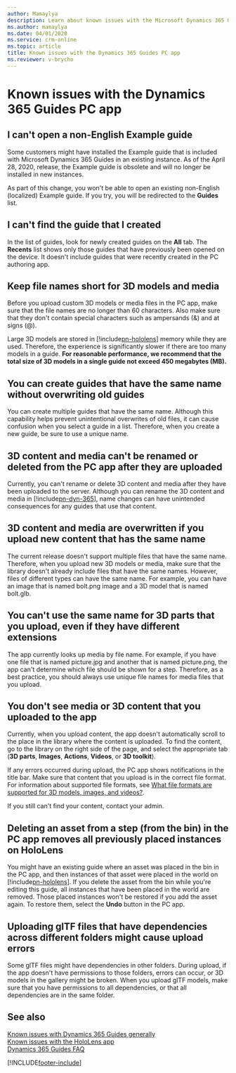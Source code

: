```yaml
---
author: Mamaylya
description: Learn about known issues with the Microsoft Dynamics 365 Guides PC app.
ms.author: mamaylya
ms.date: 04/01/2020
ms.service: crm-online
ms.topic: article
title: Known issues with the Dynamics 365 Guides PC app
ms.reviewer: v-brycho
---
```


# Known issues with the Dynamics 365 Guides PC app

## I can't open a non-English Example guide

Some customers might have installed the Example guide that is included with Microsoft Dynamics 365 Guides in an existing instance. As of the April 28, 2020, release, the Example guide is obsolete and will no longer be installed in new instances. 

As part of this change, you won't be able to open an existing non-English (localized) Example guide. If you try, you will be redirected to the **Guides** list.

## I can't find the guide that I created

In the list of guides, look for newly created guides on the **All** tab. The **Recents** list shows only those guides that have previously been opened on the device. It doesn't include guides that were recently created in the PC authoring app. 

## Keep file names short for 3D models and media

Before you upload custom 3D models or media files in the PC app, make sure that the file names are no longer than 60 characters. Also make sure that they don't contain special characters such as ampersands (&) and at signs (@). 

Large 3D models are stored in [!include[pn-hololens](../includes/pn-hololens.md)] memory while they are used. Therefore, the experience is significantly slower if there are too many models in a guide. **For reasonable performance, we recommend that the total size of 3D models in a single guide not exceed 450 megabytes (MB).** 

## You can create guides that have the same name without overwriting old guides

You can create multiple guides that have the same name. Although this capability helps prevent unintentional overwrites of old files, it can cause confusion when you select a guide in a list. Therefore, when you create a new guide, be sure to use a unique name.

## 3D content and media can't be renamed or deleted from the PC app after they are uploaded

Currently, you can't rename or delete 3D content and media after they have been uploaded to the server. Although you can rename the 3D content and media in [!include[pn-dyn-365](../includes/pn-dyn-365.md)], name changes can have unintended consequences for any guides that use that content.

## 3D content and media are overwritten if you upload new content that has the same name

The current release doesn't support multiple files that have the same name. Therefore, when you upload new 3D models or media, make sure that the library doesn't already include files that have the same names. However, files of different types can have the same name. For example, you can have an image that is named bolt.png image and a 3D model that is named bolt.glb.

## You can't use the same name for 3D parts that you upload, even if they have different extensions

The app currently looks up media by file name. For example, if you have one file that is named picture.jpg and another that is named picture.png, the app can't determine which file should be shown for a step. Therefore, as a best practice, you should always use unique file names for media files that you upload.

## You don't see media or 3D content that you uploaded to the app

Currently, when you upload content, the app doesn't automatically scroll to the place in the library where the content is uploaded. To find the content, go to the library on the right side of the page, and select the appropriate tab (**3D parts**, **Images**, **Actions**, **Videos**, or **3D toolkit**).

If any errors occurred during upload, the PC app shows notifications in the title bar. Make sure that content that you upload is in the correct file format. For information about supported file formats, see [What file formats are supported for 3D models, images, and videos?](create-steps-assign-media.md#what-file-formats-are-supported-for-3d-models-images-and-videos). 

If you still can't find your content, contact your admin.

## Deleting an asset from a step (from the bin) in the PC app removes all previously placed instances on HoloLens

You might have an existing guide where an asset was placed in the bin in the PC app, and then instances of that asset were placed in the world on [!include[pn-hololens](../includes/pn-hololens.md)]. If you delete the asset from the bin while you're editing this guide, all instances that have been placed in the world are removed. Those placed instances won't be restored if you add the asset again. To restore them, select the **Undo** button in the PC app.

## Uploading glTF files that have dependencies across different folders might cause upload errors

Some glTF files might have dependencies in other folders. During upload, if the app doesn't have permissions to those folders, errors can occur, or 3D models in the gallery might be broken. When you upload glTF models, make sure that you have permissions to all dependencies, or that all dependencies are in the same folder.

## See also

[Known issues with Dynamics 365 Guides generally](known-issues.md)<br>
[Known issues with the HoloLens app](known-issues-hololens-app.md)<br>
[Dynamics 365 Guides FAQ](faq.md)



[!INCLUDE[footer-include](../includes/footer-banner.md)]
